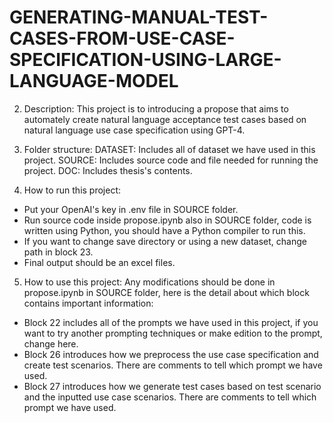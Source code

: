 # GENERATING-MANUAL-TEST-CASES-FROM-USE-CASE-SPECIFICATION-USING-LARGE-LANGUAGE-MODEL

2. Description:
   This project is to introducing a propose that aims to automately create natural language acceptance test cases based on natural language use case specification using GPT-4.

3. Folder structure:
   DATASET: Includes all of dataset we have used in this project.
   SOURCE: Includes source code and file needed for running the project.
   DOC: Includes thesis's contents.

4. How to run this project:

- Put your OpenAI's key in .env file in SOURCE folder.
- Run source code inside propose.ipynb also in SOURCE folder, code is written using Python, you should have a Python compiler to run this.
- If you want to change save directory or using a new dataset, change path in block 23.
- Final output should be an excel files.

5. How to use this project:
   Any modifications should be done in propose.ipynb in SOURCE folder, here is the detail about which block contains important information:

- Block 22 includes all of the prompts we have used in this project, if you want to try another prompting techniques or make edition to the prompt, change here.
- Block 26 introduces how we preprocess the use case specification and create test scenarios. There are comments to tell which prompt we have used.
- Block 27 introduces how we generate test cases based on test scenario and the inputted use case scenarios. There are comments to tell which prompt we have used.
